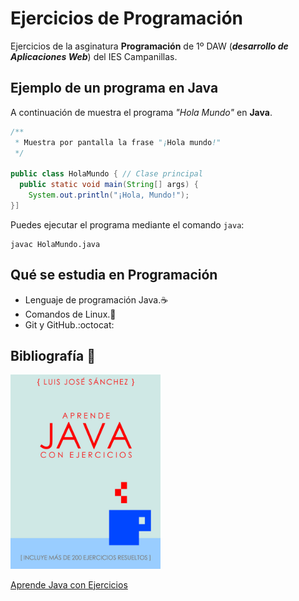 # Ejercicios de Programación
Ejercicios de la asginatura **Programación** de 1º DAW (***desarrollo de Aplicaciones Web***) del IES Campanillas.

## Ejemplo de un programa en Java
A continuación de muestra el programa *"Hola Mundo"* en **Java**.

```java
/**
 * Muestra por pantalla la frase "¡Hola mundo!"
 */

public class HolaMundo { // Clase principal
  public static void main(String[] args) {
    System.out.println("¡Hola, Mundo!");
}]

```

Puedes ejecutar el programa mediante el comando `java`:

```console
javac HolaMundo.java

```
## Qué se estudia en Programación

* Lenguaje de programación Java.:coffee:
* Comandos de Linux.:penguin:
* Git y GitHub.:octocat:

## Bibliografía :blue_book:
<img src="imagenes/aprendejava.jpg" width="240px">

[Aprende Java con Ejercicios](https://leanpub.com/aprendejava)
